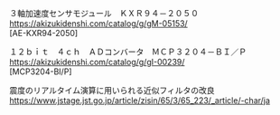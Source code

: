 
３軸加速度センサモジュール　ＫＸＲ９４－２０５０  
https://akizukidenshi.com/catalog/g/gM-05153/  
[AE-KXR94-2050]  

１２ｂｉｔ　４ｃｈ　ＡＤコンバータ　ＭＣＰ３２０４－ＢＩ／Ｐ  
https://akizukidenshi.com/catalog/g/gI-00239/  
[MCP3204-BI/P]  

震度のリアルタイム演算に用いられる近似フィルタの改良  
https://www.jstage.jst.go.jp/article/zisin/65/3/65_223/_article/-char/ja  
